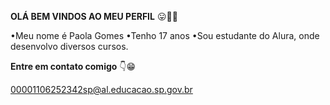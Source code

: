 **OLÁ BEM VINDOS AO MEU PERFIL** 😛💜💜

•Meu nome é Paola Gomes
•Tenho 17 anos 
•Sou estudante do Alura, onde desenvolvo diversos cursos.

**Entre em contato comigo** 👇😁

00001106252342sp@al.educacao.sp.gov.br
